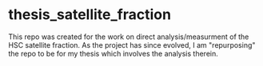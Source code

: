 # thesis_satellite_fraction
This repo was created for the work on direct analysis/measurment of the HSC satellite fraction. As the project has since evolved, I am "repurposing" the repo to be for my thesis which involves the analysis therein.
